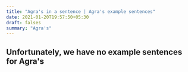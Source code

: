 ```yaml
---
title: "Agra's in a sentence | Agra's example sentences"
date: 2021-01-20T19:57:50+05:30
draft: falses
summary: "Agra's"
---
```

## Unfortunately, we have no example sentences for Agra's                 
